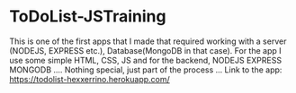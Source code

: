 # ToDoList-JSTraining
This is one of the first apps that I made that required working with a server (NODEJS, EXPRESS etc.), Database(MongoDB in that case).
For the app I use some simple HTML, CSS, JS and for the backend, NODEJS EXPRESS MONGODB ....
Nothing special, just part of the process ...
Link to the app: https://todolist-hexxerrino.herokuapp.com/
